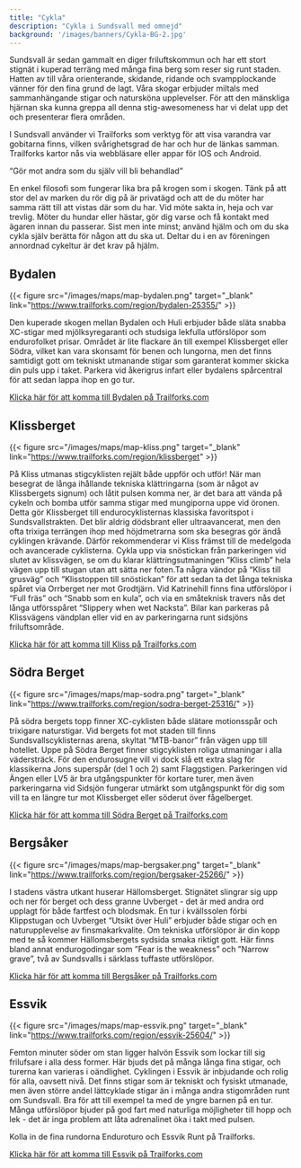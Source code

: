 ```yaml
---
title: "Cykla"
description: "Cykla i Sundsvall med omnejd"
background: '/images/banners/Cykla-BG-2.jpg'
---
```


Sundsvall är sedan gammalt en diger friluftskommun och har ett stort stignät i kuperad terräng med många fina berg som reser sig runt staden. Hatten av till våra orienterande, skidande, ridande och svampplockande vänner för den fina grund de lagt. Våra skogar erbjuder miltals med sammanhängande stigar och natursköna upplevelser. För att den mänskliga hjärnan ska kunna greppa all denna stig-awesomeness har vi delat upp det och presenterar flera områden.

I Sundsvall använder vi Trailforks som verktyg för att visa varandra var gobitarna finns, vilken svårighetsgrad de har och hur de länkas samman. Trailforks kartor nås via webbläsare eller appar för IOS och Android.

<q>Gör mot andra som du själv vill bli behandlad</q>

En enkel filosofi som fungerar lika bra på krogen som i skogen. Tänk på att stor del av marken du rör dig på är privatägd och att de du möter har samma rätt till att vistas där som du har. Vid möte sakta in, heja och var trevlig. Möter du hundar eller hästar, gör dig varse och få kontakt med ägaren innan du passerar. Sist men inte minst; använd hjälm och om du ska cykla själv berätta för någon att du ska ut. Deltar du i en av föreningen annordnad cykeltur är det krav på hjälm.

## Bydalen

{{< figure src="/images/maps/map-bydalen.png" target="_blank" link="https://www.trailforks.com/region/bydalen-25355/" >}}


Den kuperade skogen mellan Bydalen och Huli erbjuder både släta snabba XC-stigar med mjölksyregaranti och studsiga lekfulla utförslöpor som endurofolket prisar. Området är lite flackare än till exempel Klissberget eller Södra, vilket kan vara skonsamt för benen och lungorna, men det finns samtidigt gott om tekniskt utmanande stigar som garanterat kommer skicka din puls upp i taket. Parkera vid åkerigrus infart eller bydalens spårcentral för att sedan lappa ihop en go tur.

<a href="https://www.trailforks.com/region/bydalen-25355/" target="_blank">Klicka här för att komma till Bydalen på Trailforks.com</a>

## Klissberget

{{< figure src="/images/maps/map-kliss.png" target="_blank" link="https://www.trailforks.com/region/klissberget" >}}

På Kliss utmanas stigcyklisten rejält både uppför och utför! När man besegrat de långa ihållande tekniska klättringarna (som är något av Klissbergets signum) och låtit pulsen komma ner, är det bara att vända på cykeln och bomba utför samma stigar med mungiporna uppe vid öronen. Detta gör Klissberget till endurocyklisternas klassiska favoritspot i Sundsvallstrakten. Det blir aldrig dödsbrant eller ultraavancerat, men den ofta trixiga terrängen ihop med höjdmetrarna som ska besegras gör ändå cyklingen krävande. Därför rekommenderar vi Kliss främst till de medelgoda och avancerade cyklisterna. Cykla upp via snöstickan från parkeringen vid slutet av klissvägen, se om du klarar klättringsutmaningen ”Kliss climb” hela vägen upp till stugan utan att sätta ner foten.Ta några vändor på “Kliss till grusväg” och “Klisstoppen till snöstickan” för att sedan ta det långa tekniska spåret via Orrberget ner mot Grodtjärn. Vid Katrinehill finns fina utförslöpor i “Full fräs” och “Snabb som en kula”, och via en småteknisk travers nås det långa utförsspåret “Slippery when wet Nacksta”. Bilar kan parkeras på Klissvägens vändplan eller vid en av parkeringarna runt sidsjöns friluftsområde.

<a href="https://www.trailforks.com/region/klissberget/" target="_blank">Klicka här för att komma till Kliss på Trailforks.com</a>

## Södra Berget

{{< figure src="/images/maps/map-sodra.png"  target="_blank" link="https://www.trailforks.com/region/sodra-berget-25316/" >}}

På södra bergets topp finner XC-cyklisten både slätare motionsspår och trixigare naturstigar. Vid bergets fot mot staden till finns Sundsvallscyklisternas arena, skyltat “MTB-banor” från vägen upp till hotellet. Uppe på Södra Berget finner stigcyklisten roliga utmaningar i alla vädersträck. För den endurosugne vill vi dock slå ett extra slag för klassikerna Jons superspår (del 1 och 2) samt Flaggstigen. Parkeringen vid Ängen eller LV5 är bra utgångspunkter för kortare turer, men även parkeringarna vid Sidsjön fungerar utmärkt som utgångspunkt för dig som vill ta en längre tur mot Klissberget eller söderut över fågelberget.

<a href="https://www.trailforks.com/region/sodra-berget-25316/" target="_blank">Klicka här för att komma till Södra Berget på Trailforks.com</a>

## Bergsåker

{{< figure src="/images/maps/map-bergsaker.png"  target="_blank" link="https://www.trailforks.com/region/bergsaker-25266/" >}}

I stadens västra utkant huserar Hällomsberget. Stignätet slingrar sig upp och ner för berget och dess granne Uvberget - det är med andra ord upplagt för både fartfest och blodsmak. En tur i kvällssolen förbi Klippstugan och Uvberget “Utsikt över Huli” erbjuder både stigar och en naturupplevelse av finsmakarkvalite. Om tekniska utförslöpor är din kopp med te så kommer Hällomsbergets sydsida smaka riktigt gott. Här finns bland annat endurogodingar som ”Fear is the weakness” och ”Narrow grave”, två av Sundsvalls i särklass tuffaste utförslöpor.

<a href="https://www.trailforks.com/region/bergsaker-25266/" target="_blank">Klicka här för att komma till Bergsåker på Trailforks.com</a>


## Essvik

{{< figure src="/images/maps/map-essvik.png"  target="_blank" link="https://www.trailforks.com/region/essvik-25604/" >}}

Femton minuter söder om stan ligger halvön Essvik som lockar till sig frilufsare i alla dess former. Här bjuds det på många långa fina stigar, och turerna kan varieras i oändlighet. Cyklingen i Essvik är inbjudande och rolig för alla, oavsett nivå. Det finns stigar som är tekniskt och fysiskt utmanade, men även större andel lättcyklade stigar än i många andra stigområden runt om Sundsvall. Bra för att till exempel ta med de yngre barnen på en tur. Många utförslöpor bjuder på god fart med naturliga möjligheter till hopp och lek - det är inga problem att låta adrenalinet öka i takt med pulsen.

Kolla in de fina rundorna Enduroturo och Essvik Runt på Trailforks.

<a href="https://www.trailforks.com/region/essvik-25604/" target="_blank">Klicka här för att komma till Essvik på Trailforks.com</a>


